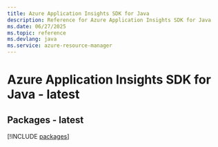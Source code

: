 ```yaml
---
title: Azure Application Insights SDK for Java
description: Reference for Azure Application Insights SDK for Java
ms.date: 06/27/2025
ms.topic: reference
ms.devlang: java
ms.service: azure-resource-manager
---
```

# Azure Application Insights SDK for Java - latest
## Packages - latest
[!INCLUDE [packages](application-insights-index.md)]